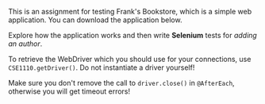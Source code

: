 This is an assignment for testing Frank's Bookstore, which is a simple web application. You can download the application below.

Explore how the application works and then write **Selenium** tests for *adding an author*.

To retrieve the WebDriver which you should use for your connections, use `CSE1110.getDriver()`. Do not instantiate a driver yourself!

Make sure you don't remove the call to `driver.close()` in `@AfterEach`, otherwise you will get timeout errors!
